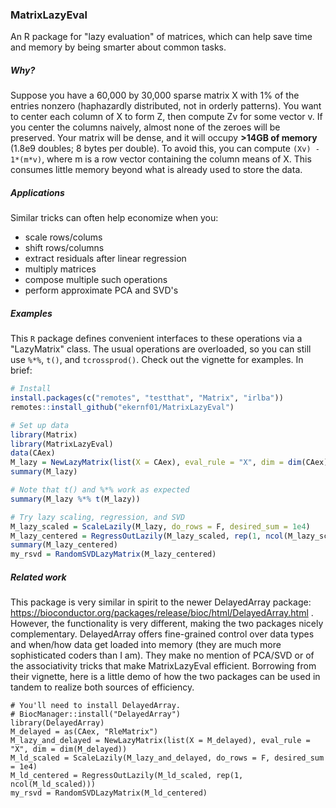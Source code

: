 ### MatrixLazyEval

An R package for "lazy evaluation" of matrices, which can help save time and memory by being smarter about common tasks. 

##### Why? 

Suppose you have a 60,000 by 30,000 sparse matrix X with 1% of the entries nonzero (haphazardly distributed, not in orderly patterns). You want to center each column of X to form Z, then compute Zv for some vector v. If you center the columns naively, almost none of the zeroes will be preserved. Your matrix will be dense, and it will occupy **>14GB of memory** (1.8e9 doubles; 8 bytes per double). To avoid this, you can compute `(Xv) - 1*(m*v)`, where m is a row vector containing the column means of X. This consumes little memory beyond what is already used to store the data.

##### Applications 

Similar tricks can often help economize when you:

- scale rows/colums
- shift rows/columns
- extract residuals after linear regression
- multiply matrices
- compose multiple such operations
- perform approximate PCA and SVD's

##### Examples

This `R` package defines convenient interfaces to these operations via a "LazyMatrix" class. The usual operations are overloaded, so you can still use `%*%`, `t()`, and `tcrossprod()`.  Check out the vignette for examples. In brief: 

```    R
# Install
install.packages(c("remotes", "testthat", "Matrix", "irlba"))
remotes::install_github("ekernf01/MatrixLazyEval")

# Set up data
library(Matrix)
library(MatrixLazyEval)
data(CAex)
M_lazy = NewLazyMatrix(list(X = CAex), eval_rule = "X", dim = dim(CAex))
summary(M_lazy)

# Note that t() and %*% work as expected
summary(M_lazy %*% t(M_lazy))

# Try lazy scaling, regression, and SVD
M_lazy_scaled = ScaleLazily(M_lazy, do_rows = F, desired_sum = 1e4)
M_lazy_centered = RegressOutLazily(M_lazy_scaled, rep(1, ncol(M_lazy_scaled)))
summary(M_lazy_centered)
my_rsvd = RandomSVDLazyMatrix(M_lazy_centered)
```

##### Related work

This package is very similar in spirit to the newer DelayedArray package: https://bioconductor.org/packages/release/bioc/html/DelayedArray.html . However, the functionality is very different, making the two packages nicely complementary. DelayedArray offers fine-grained control over data types and when/how data get loaded into memory (they are much more sophisticated coders than I am). They make no mention of PCA/SVD or of the associativity tricks that make MatrixLazyEval efficient. Borrowing from their vignette, here is a little demo of how the two packages can be used in tandem to realize both sources of efficiency.

```
# You'll need to install DelayedArray. 
# BiocManager::install("DelayedArray")
library(DelayedArray)
M_delayed = as(CAex, "RleMatrix")
M_lazy_and_delayed = NewLazyMatrix(list(X = M_delayed), eval_rule = "X", dim = dim(M_delayed))
M_ld_scaled = ScaleLazily(M_lazy_and_delayed, do_rows = F, desired_sum = 1e4)
M_ld_centered = RegressOutLazily(M_ld_scaled, rep(1, ncol(M_ld_scaled)))
my_rsvd = RandomSVDLazyMatrix(M_ld_centered)
```  

